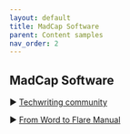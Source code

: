 ```yaml
---
layout: default
title: MadCap Software
parent: Content samples
nav_order: 2
---
```



## MadCap Software
▶️ [Techwriting community](https://danp04.github.io/draft_output/Content/Home.htm)

▶️ [From Word to Flare Manual](https://github.com/Danp04/Portfolio/blob/b3aac1a6891cd516bbbcb246b2dbfd5d485997b7/docs/Content%20samples/Import%20Word%20to%20Flare.pdf)







